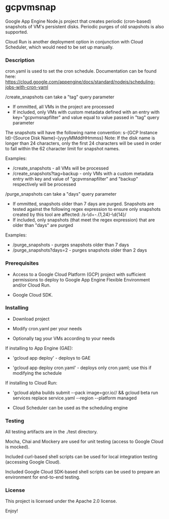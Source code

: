 # gcpvmsnap

Google App Engine Node.js project that creates periodic (cron-based) snapshots of VM's persistent disks. Periodic purges of old snapshots is also supported. 

Cloud Run is another deployment option in conjunction with Cloud Scheduler, which would need to be set up manually. 

### Description

cron.yaml is used to set the cron schedule. Documentation can be found here: https://cloud.google.com/appengine/docs/standard/nodejs/scheduling-jobs-with-cron-yaml

/create_snapshots can take a "tag" query parameter
- If ommitted, all VMs in the project are processed
- If included, only VMs with custom metadata defined with an entry with key="gcpvmsnapfilter" and value equal to value passed in "tag" query parameter

The snapshots will have the following name convention:
s-{GCP Instance Id}-{Source Disk Name}-{yyyyMMddHHmmss}
Note: If the disk name is longer than 24 characters, only the first 24 characters will be used in order to fall within the 62 character limit for snapshot names.

Examples:
- /create_snapshots - all VMs will be processed
- /create_snapshots?tag=backup - only VMs with a custom metadata entry with key and value of "gcpvmsnapfilter" and "backup" respectively will be processed

/purge_snapshots can take a "days" query parameter
- If ommitted, snapshots older than 7 days are purged. Snapshots are tested against the following regex expression to ensure only snapshots created by this tool are affected: /s-\d+-.{1,24}-\d{14}/
- If included, only snapshots (that meet the regex expression) that are older than "days" are purged

Examples:
- /purge_snapshots - purges snapshots older than 7 days
- /purge_snapshots?days=2 - purges snapshots older than 2 days

### Prerequisites

- Access to a Google Cloud Platform (GCP) project with sufficient permissions to deploy to Google App Engine Flexible Environment and/or Cloud Run.

- Google Cloud SDK.

### Installing

- Download project

- Modify cron.yaml per your needs

- Optionally tag your VMs according to your needs

If installing to App Engine (GAE):

- 'gcloud app deploy' - deploys to GAE

- 'gcloud app deploy cron.yaml' - deploys only cron.yaml; use this if modifying the schedule

If installing to Cloud Run:

- 'gcloud alpha builds submit --pack image=gcr.io/<YOUR-PROJECT>/<SERVICE-NAME> && gcloud beta run services replace service.yaml --region <YOUR-REGION> --platform managed

- Cloud Scheduler can be used as the scheduling engine 

### Testing

All testing artifacts are in the ./test directory.

Mocha, Chai and Mockery are used for unit testing (access to Google Cloud is mocked). 

Included curl-based shell scripts can be used for local integration testing (accessing Google Cloud).

Included Google Cloud SDK-based shell scripts can be used to prepare an environment for end-to-end testing.  

### License 

This project is licensed under the Apache 2.0 license.

Enjoy!
